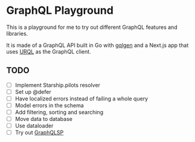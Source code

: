 # GraphQL Playground

This is a playground for me to try out different GraphQL features and libraries.

It is made of a GraphQL API built in Go with [gqlgen](https://gqlgen.com/) and
a Next.js app that uses [URQL](https://formidable.com/open-source/urql/) as the
GraphQL client.

## TODO

- [ ] Implement Starship.pilots resolver
- [ ] Set up @defer
- [ ] Have localized errors instead of failing a whole query
- [ ] Model errors in the schema
- [ ] Add filtering, sorting and searching
- [ ] Move data to database
- [ ] Use dataloader
- [ ] Try out [GraphQLSP](https://github.com/0no-co/GraphQLSP)
